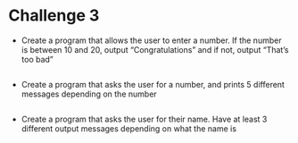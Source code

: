 # Challenge 3

- Create a program that allows the user to enter a number. If the number is between 10 and 20, output “Congratulations” and if not, output “That’s too bad”
```py
```
- Create a program that asks the user for a number, and prints 5 different messages depending on the number
```py
```
- Create a program that asks the user for their name. Have at least 3 different output messages depending on what the name is
```py
```
